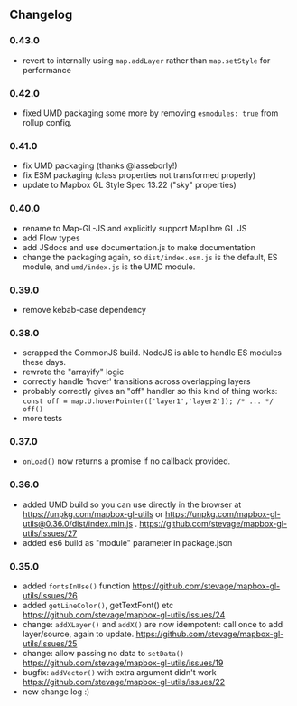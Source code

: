 ## Changelog

### 0.43.0
- revert to internally using `map.addLayer` rather than `map.setStyle` for performance

### 0.42.0
- fixed UMD packaging some more by removing `esmodules: true` from rollup config.

### 0.41.0
- fix UMD packaging (thanks @lasseborly!)
- fix ESM packaging (class properties not transformed properly)
- update to Mapbox GL Style Spec 13.22 ("sky" properties)
### 0.40.0
- rename to Map-GL-JS and explicitly support Maplibre GL JS
- add Flow types
- add JSdocs and use documentation.js to make documentation
- change the packaging again, so `dist/index.esm.js` is the default, ES module, and `umd/index.js` is the UMD module.

### 0.39.0
- remove kebab-case dependency

### 0.38.0

- scrapped the CommonJS build. NodeJS is able to handle ES modules these days.
- rewrote the "arrayify" logic
- correctly handle 'hover' transitions across overlapping layers
- probably correctly gives an "off" handler so this kind of thing works:
    `const off = map.U.hoverPointer(['layer1','layer2']); /* ... */ off()`
- more tests

### 0.37.0

- `onLoad()` now returns a promise if no callback provided.

### 0.36.0

- added UMD build so you can use directly in the browser at https://unpkg.com/mapbox-gl-utils or https://unpkg.com/mapbox-gl-utils@0.36.0/dist/index.min.js . https://github.com/stevage/mapbox-gl-utils/issues/27
- added es6 build as "module" parameter in package.json

### 0.35.0

- added `fontsInUse()` function https://github.com/stevage/mapbox-gl-utils/issues/26
- added `getLineColor()`, getTextFont() etc https://github.com/stevage/mapbox-gl-utils/issues/24
- change: `addXLayer()` and `addX()` are now idempotent: call once to add layer/source, again to update. https://github.com/stevage/mapbox-gl-utils/issues/25
- change: allow passing no data to `setData()` https://github.com/stevage/mapbox-gl-utils/issues/19
- bugfix: `addVector()` with extra argument didn't work https://github.com/stevage/mapbox-gl-utils/issues/22
- new change log :)
